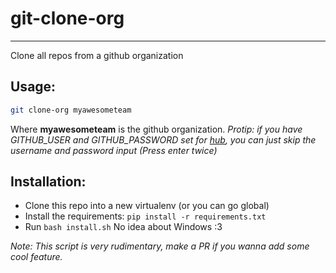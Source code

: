 # git-clone-org
---
Clone all repos from a github organization

## Usage:
```bash
git clone-org myawesometeam
```
Where **myawesometeam** is the github organization.
_Protip: if you have GITHUB_USER and GITHUB_PASSWORD set for [hub](http://hub.github.com), you can just skip the username and password input (Press enter twice)_

## Installation:
* Clone this repo into a new virtualenv (or you can go global)
* Install the requirements:
    `pip install -r requirements.txt`
* Run `bash install.sh`
No idea about Windows :3

_Note: This script is very rudimentary, make a PR if you wanna add some cool feature._
